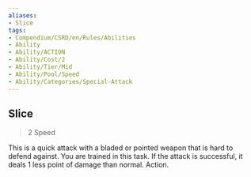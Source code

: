 ```yaml
---
aliases:
- Slice
tags:
- Compendium/CSRD/en/Rules/Abilities
- Ability
- Ability/ACTION
- Ability/Cost/2
- Ability/Tier/Mid
- Ability/Pool/Speed
- Ability/Categories/Special-Attack
---
```


  
## Slice  
>2  Speed  
  
This is a quick attack with a bladed or pointed weapon that is hard to defend against. You are trained in this task. If the attack is successful, it deals 1 less point of damage than normal. Action.